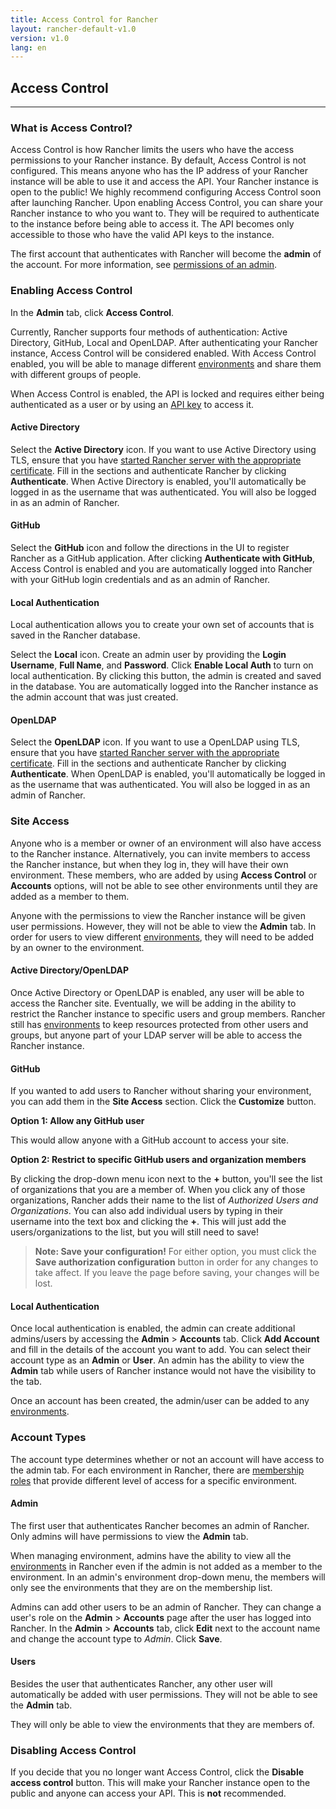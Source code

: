 ```yaml
---
title: Access Control for Rancher
layout: rancher-default-v1.0
version: v1.0
lang: en
---
```


## Access Control
---

### What is Access Control?

Access Control is how Rancher limits the users who have the access permissions to your Rancher instance. By default, Access Control is not configured. This means anyone who has the IP address of your Rancher instance will be able to use it and access the API. Your Rancher instance is open to the public! We highly recommend configuring Access Control soon after launching Rancher. Upon enabling Access Control, you can share your Rancher instance to who you want to. They will be required to authenticate to the instance before being able to access it. The API becomes only accessible to those who have the valid API keys to the instance. 

The first account that authenticates with Rancher will become the **admin** of the account. For more information, see [permissions of an admin]({{site.baseurl}}/rancher/{{page.version}}/{{page.lang}}/configuration/access-control/#admin). 

### Enabling Access Control

In the **Admin** tab, click **Access Control**.

Currently, Rancher supports four methods of authentication: Active Directory, GitHub, Local and OpenLDAP. After authenticating your Rancher instance, Access Control will be considered enabled. With Access Control enabled, you will be able to manage different [environments]({{site.baseurl}}/rancher/{{page.version}}/{{page.lang}}/configuration/environments/) and share them with different groups of people. 

When Access Control is enabled, the API is locked and requires either being authenticated as a user or by using an [API key]({{site.baseurl}}/rancher/{{page.version}}/{{page.lang}}/configuration/api-keys/) to access it.

#### Active Directory

Select the **Active Directory** icon. If you want to use Active Directory using TLS, ensure that you have [started Rancher server with the appropriate certificate]({{site.baseurl}}/rancher/{{page.version}}/{{page.lang}}/installing-rancher/installing-server/#ldap). Fill in the sections and authenticate Rancher by clicking **Authenticate**. When Active Directory is enabled, you'll automatically be logged in as the username that was authenticated. You will also be logged in as an admin of Rancher.

#### GitHub

Select the **GitHub** icon and follow the directions in the UI to register Rancher as a GitHub application. After clicking **Authenticate with GitHub**, Access Control is enabled and you are automatically logged into Rancher with your GitHub login credentials and as an admin of Rancher. 

#### Local Authentication

Local authentication allows you to create your own set of accounts that is saved in the Rancher database. 

Select the **Local** icon. Create an admin user by providing the **Login Username**, **Full Name**, and **Password**. Click **Enable Local Auth** to turn on local authentication. By clicking this button, the admin is created and saved in the database. You are automatically logged into the Rancher instance as the admin account that was just created.

#### OpenLDAP

Select the **OpenLDAP** icon. If you want to use a OpenLDAP using TLS, ensure that you have [started Rancher server with the appropriate certificate]({{site.baseurl}}/rancher/{{page.version}}/{{page.lang}}/installing-rancher/installing-server/#ldap). Fill in the sections and authenticate Rancher by clicking **Authenticate**. When OpenLDAP is enabled, you'll automatically be logged in as the username that was authenticated. You will also be logged in as an admin of Rancher.

### Site Access

Anyone who is a member or owner of an environment will also have access to the Rancher instance. Alternatively, you can invite members to access the Rancher instance, but when they log in, they will have their own environment. These members, who are added by using **Access Control** or **Accounts** options, will not be able to see other environments until they are added as a member to them.

Anyone with the permissions to view the Rancher instance will be given user permissions. However, they will not be able to view the **Admin** tab. In order for users to view different [environments]({{site.baseurl}}/rancher/{{page.version}}/{{page.lang}}/configuration/environments/), they will need to be added by an owner to the environment.

#### Active Directory/OpenLDAP

Once Active Directory or OpenLDAP is enabled, any user will be able to access the Rancher site. Eventually, we will be adding in the ability to restrict the Rancher instance to specific users and group members. Rancher still has [environments]({{site.baseurl}}/rancher/{{page.version}}/{{page.lang}}/configuration/environments/) to keep resources protected from other users and groups, but anyone part of your LDAP server will be able to access the Rancher instance.

#### GitHub

If you wanted to add users to Rancher without sharing your environment, you can add them in the **Site Access** section. Click the **Customize** button.

**Option 1: Allow any GitHub user** 

This would allow anyone with a GitHub account to access your site.  

**Option 2: Restrict to specific GitHub users and organization members**

By clicking the drop-down menu icon next to the **+** button, you'll see the list of organizations that you are a member of. When you click any of those organizations, Rancher adds their name to the list of _Authorized Users and Organizations_. You can also add individual users by typing in their username into the text box and clicking the **+**. This will just add the users/organizations to the list, but you will still need to save!

> **Note: Save your configuration!** For either option, you must click the **Save authorization configuration** button in order for any changes to take affect. If you leave the page before saving, your changes will be lost.

#### Local Authentication

Once local authentication is enabled, the admin can create additional admins/users by accessing the **Admin** > **Accounts** tab. Click **Add Account** and fill in the details of the account you want to add. You can select their account type as an **Admin** or **User**. An admin has the ability to view the **Admin** tab while users of Rancher instance would not have the visibility to the tab.  

Once an account has been created, the admin/user can be added to any [environments]({{site.baseurl}}/rancher/{{page.version}}/{{page.lang}}/configuration/environments/).

### Account Types

The account type determines whether or not an account will have access to the admin tab. For each environment in Rancher, there are [membership roles]({{site.baseurl}}/rancher/{{page.version}}/{{page.lang}}/configuration/environments/#membership-roles) that provide different level of access for a specific environment. 

#### Admin

The first user that authenticates Rancher becomes an admin of Rancher. Only admins will have permissions to view the **Admin** tab. 

When managing environment, admins have the ability to view all the [environments]({{site.baseurl}}/rancher/{{page.version}}/{{page.lang}}/configuration/environments/) in Rancher even if the admin is not added as a member to the environment. In an admin's environment drop-down menu, the members will only see the environments that they are on the membership list.

Admins can add other users to be an admin of Rancher. They can change a user's role on the **Admin** > **Accounts** page after the user has logged into Rancher. In the **Admin** > **Accounts** tab, click  **Edit** next to the account name and change the account type to _Admin_. Click **Save**. 

#### Users

Besides the user that authenticates Rancher, any other user will automatically be added with user permissions. They will not be able to see the **Admin** tab. 

They will only be able to view the environments that they are members of. 

### Disabling Access Control

If you decide that you no longer want Access Control, click the **Disable access control** button. This will make your Rancher instance open to the public and anyone can access your API. This is **not** recommended.
